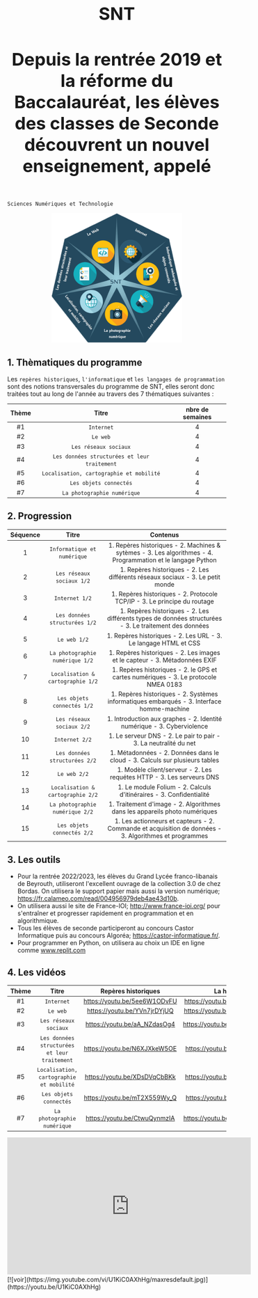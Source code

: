 

<h1 align="center" style="font-size:40px"> SNT </h1> 
<h4 align="center" style="font-size:40px"> Depuis la rentrée 2019 et la réforme du Baccalauréat, les élèves des classes de Seconde découvrent un nouvel enseignement, appelé   </h4> 

`Sciences Numériques et Technologie`        

<p align="center"> 
<img src="https://github.com/AlgoMaths/SNT/blob/main/SNT_logo.png" alt="SNT" width="300"> 
</p>

## **1. Thèmatiques du programme**

Les `repères historiques`, `l'informatique` et `les langages de programmation` sont des notions transversales du programme de SNT, elles seront donc traitées tout au long de l'année au travers des 7 thématiques suivantes :

| Thème | Titre | nbre de semaines |
| :-------------: |:-------------:| :-----: |
|  #1 | `Internet` | 4  |
|  #2 | `Le web` | 4  |
|  #3 | `Les réseaux sociaux` | 4  |
|  #4 | `Les données structurées et leur traitement` | 4  |
|  #5 | `Localisation, cartographie et mobilité` | 4  |
|  #6 | `Les objets connectés` | 4  |
|  #7 | `La photographie numérique` | 4  |     


## **2. Progression**

| Séquence  | Titre | Contenus |
| :-------------: |:-------------:| :-----: |
|  1 | `Informatique et numérique` | 1. Repères historiques - 2. Machines & sytèmes - 3. Les algorithmes - 4. Programmation et le langage Python |
|  2 | `Les réseaux sociaux 1/2` | 1. Repères historiques - 2. Les différents réseaux sociaux  - 3. Le petit monde |
|  3 | `Internet 1/2` | 1. Repères historiques - 2. Protocole TCP/IP - 3. Le principe du routage |
|  4 | `Les données structurées 1/2` | 1. Repères historiques - 2. Les différents types de données structurées - 3. Le traitement des données |
|  5 | `Le web 1/2` | 1. Repères historiques - 2. Les URL - 3. Le langage HTML et CSS |
|  6 | `La photographie numérique 1/2` | 1. Repères historiques - 2. Les images et le capteur - 3. Métadonnées EXIF |
|  7 | `Localisation & cartographie 1/2` | 1. Repères historiques - 2. le GPS et cartes numériques - 3. Le protocole NMEA 0183 |
|  8 | `Les objets connectés 1/2` | 1. Repères historiques - 2. Systèmes informatiques embarqués - 3. Interface homme-machine |
|  9 | `Les réseaux sociaux 2/2` | 1. Introduction aux graphes - 2. Identité numérique  - 3. Cyberviolence |
| 10 | `Internet 2/2` | 1. Le serveur DNS - 2. Le pair to pair  - 3. La neutralité du net |
| 11 | `Les données structurées 2/2` | 1. Métadonnées - 2. Données dans le cloud - 3. Calculs sur plusieurs tables |
| 12 | `Le web 2/2` | 1. Modèle client/serveur - 2. Les requétes HTTP - 3. Les serveurs DNS|
| 13 | `Localisation & cartographie 2/2` | 1. Le module Folium - 2. Calculs d'itinéraires - 3. Confidentialité |
| 14 | `La photographie numérique 2/2` | 1. Traitement d'image - 2. Algorithmes dans les appareils photo numériques |
| 15 | `Les objets connectés 2/2` | 1. Les actionneurs et capteurs - 2. Commande et acquisition de données - 3. Algorithmes et programmes |

## **3. Les outils**

* Pour la rentrée 2022/2023, les élèves du Grand Lycée franco-libanais de Beyrouth, utiliseront l'excellent ouvrage de la collection 3.0 de chez Bordas. On utilisera le support papier mais aussi la version numérique; https://fr.calameo.com/read/004956979deb4ae43d10b.
* On utilisera aussi le site de France-IOI; http://www.france-ioi.org/ pour s'entraîner et progresser rapidement en programmation et en algorithmique.
* Tous les élèves de seconde participeront au concours Castor Informatique puis au concours Algoréa; https://castor-informatique.fr/.
* Pour programmer en Python, on utilisera au choix un IDE en ligne comme www.replit.com 


## **4. Les vidéos**

| Thème | Titre | Repères historiques | La hotline |
| :-------------: |:-------------:| :-----: |:-----: |
|  #1 | `Internet` | https://youtu.be/5ee6W1ODvFU  | https://youtu.be/aX3z3JoVEdE |
|  #2 | `Le web` | https://youtu.be/YVn7jrDYjUQ | https://youtu.be/GqD6AiaRo3U |
|  #3 | `Les réseaux sociaux` | https://youtu.be/aA_NZdasOg4 | https://youtu.be/nn1mIqW9oYQ |
|  #4 | `Les données structurées et leur traitement` | https://youtu.be/N6XJXkeW5OE | https://youtu.be/IJJgcZ2DEs0 |
|  #5 | `Localisation, cartographie et mobilité` | https://youtu.be/XDsDVqCbBKk | https://youtu.be/iTfNhcC2vBA |
|  #6 | `Les objets connectés` | https://youtu.be/mT2X559Wy_Q | https://youtu.be/DOECi_ZKaYI |
|  #7 | `La photographie numérique` | https://youtu.be/CtwuQynmzIA | https://youtu.be/UnNPNc-F9ks  |   


<iframe width="560" height="315" src="https://www.youtube.com/embed/5ee6W1ODvFU" title="YouTube video player" frameborder="0" allow="accelerometer; autoplay; clipboard-write; encrypted-media; gyroscope; picture-in-picture" allowfullscreen></iframe>
[![voir](https://img.youtube.com/vi/U1KiC0AXhHg/maxresdefault.jpg)](https://youtu.be/U1KiC0AXhHg)




